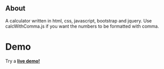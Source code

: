 ## About
A calculator written in html, css, javascript, bootstrap and jquery.
Use calcWithComma.js if you want the numbers to be formatted with comma.

# Demo

Try a <strong><a href="https://rhosen.github.io/jscalc/">live demo!</a></strong>



